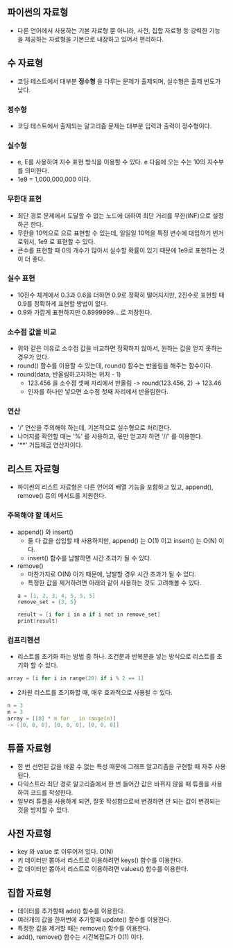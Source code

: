 파이썬의 자료형
------
- 다른 언어에서 사용하는 기본 자료형 뿐 아니라, 사전, 집합 자료형 등 강력한 기능을 제공하는 자료형을 기본으로 내장하고 있어서 편리하다.

수 자료형
-----
- 코딩 테스트에서 대부분 __정수형__ 을 다루는 문제가 출제되며, 실수형은 출제 빈도가 낮다.

### 정수형
- 코딩 테스트에서 출제되는 알고리즘 문제는 대부분 입력과 출력이 정수형이다.

### 실수형 
- e, E를 사용하여 지수 표현 방식을 이용할 수 있다. e 다음에 오는 수는 10의 지수부를 의미한다.
- 1e9 = 1,000,000,000 이다.
### 무한대 표현
- 최단 경로 문제에서 도달할 수 없는 노드에 대하여 최단 거리를 무한(INF)으로 설정하곤 한다. 
- 무한을 10억으로 으로 표현할 수 있는데, 일일일 10억을 특정 변수에 대입하기 번거로워서, 1e9 로 표현할 수 있다.
- 큰수를 표현할 때 0의 개수가 많아서 실수할 확률이 있기 때문에 1e9로 표현하는 것이 더 좋다.
### 실수 표현
- 10진수 체계에서 0.3과 0.6을 더하면 0.9로 정확히 떨어지지만, 2진수로 표현할 때 0.9를 정확하게 표현할 방법이 없다.
- 0.9와 가깝게 표현하지만 0.8999999... 로 저장된다.
### 소수점 값을 비교
- 위와 같은 이유로 소수점 값을 비교하면 정확하지 않아서, 원하는 값을 얻지 못하는 경우가 있다.
- round() 함수를 이용할 수 있는데, round() 함수는 반올림을 해주는 함수이다.
- round(data, 반올림하고자하는 위치 - 1)
  - 123.456 을 소수점 셋째 자리에서 반올림 -> round(123.456, 2) -> 123.46
  - 인자를 하나만 넣으면 소수점 첫째 자리에서 반올림한다.
### 연산
- '/' 연산을 주의해야 하는데, 기본적으로 실수형으로 처리한다.
- 나머지를 확인할 때는 '%' 를 사용하고, 몫만 얻고자 하면 '//' 를 이용한다.
- '**' 거듭제곱 연산자이다.

리스트 자료형
-----
- 파이썬의 리스트 자료형은 다른 언어의 배열 기능을 포함하고 있고, append(), remove() 등의 메서드를 지원한다.
### 주목해야 할 메서드
- append() 와 insert()
  - 둘 다 값을 삽입할 때 사용하지만, append() 는 O(1) 이고 insert() 는 O(N) 이다.
  - insert() 함수를 남발하면 시간 초과가 될 수 있다.
- remove()
  - 마찬가지로 O(N) 이기 때문에, 남발할 경우 시간 초과가 될 수 있다.
  - 특정한 값을 제거하려면 아래와 같이 사용하는 것도 고려해볼 수 있다.
  ```C
  a = [1, 2, 3, 4, 5, 5, 5]
  remove_set = {3, 5}
  
  result = [i for i in a if i not in remove_set]
  print(result)
  ```

### 컴프리헨션
- 리스트를 초기화 하는 방법 중 하나. 조건문과 반복문을 넣는 방식으로 리스트를 초기화 할 수 있다.
```C
array = [i for i in range(20) if i % 2 == 1]
```
- 2차원 리스트를 초기화할 때, 매우 효과적으로 사용될 수 있다.
```C
n = 3
m = 3
array = [[0] * m for _ in range(n)]
-> [[0, 0, 0], [0, 0, 0], [0, 0, 0]]
```

튜플 자료형
-----
- 한 번 선언된 값을 바꿀 수 없는 특성 때문에 그래프 알고리즘을 구현할 때 자주 사용된다.
- 다익스트라 최단 경로 알고리즘에서 한 번 들어간 값은 바뀌지 않을 때 튜플을 사용하여 코드를 작성한다.
- 일부러 튜플을 사용하게 되면, 잘못 작성함으로써 변경하면 안 되는 값이 변경되는 것을 방지할 수 있다.

사전 자료형
-----
- key 와 value 로 이루어져 있다. O(N)
- 키 데이터만 뽑아서 리스트로 이용하려면 keys() 함수를 이용한다.
- 값 데이터만 뽑아서 리스트로 이용하려면 values() 함수를 이용한다.

집합 자료형
-----
- 데이터를 추가할때 add() 함수를 이용한다.
- 여러개의 값을 한꺼번에 추가할때 update() 함수를 이용한다.
- 특정한 값을 제거할 때는 remove() 함수를 이용한다.
- add(), remove() 함수는 시간복잡도가 O(1) 이다.
